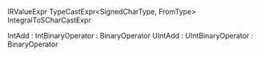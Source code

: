 ﻿IRValueExpr<ToType>
TypeCastExpr<SignedCharType, FromType>
IntegralToSCharCastExpr<FromType>

IntAdd  : IntBinaryOperator  : BinaryOperator<SignedIntType>
UIntAdd : UIntBinaryOperator : BinaryOperator<UnsignedIntType>
